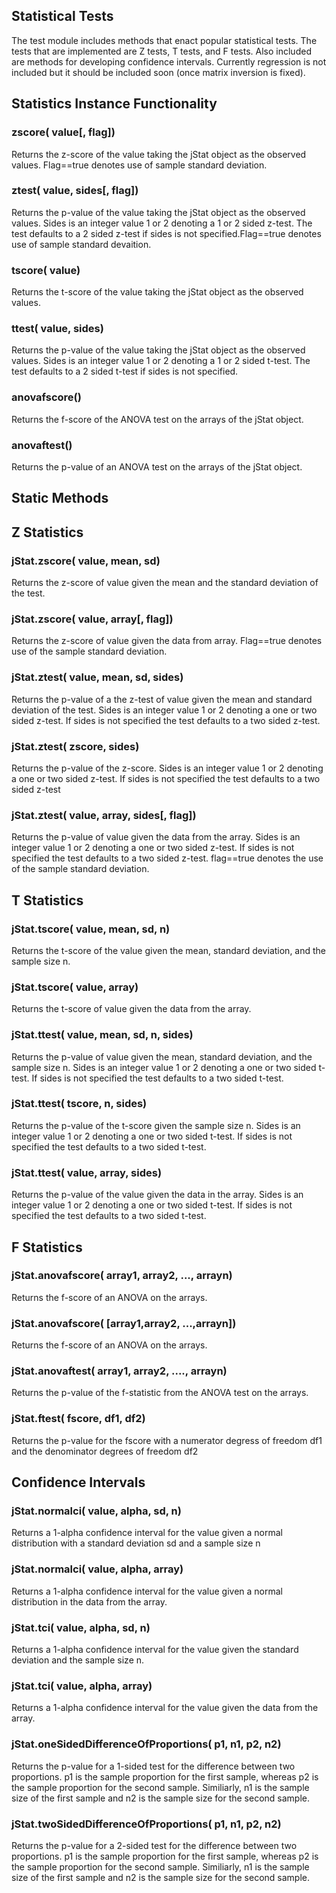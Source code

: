 ## Statistical Tests

The test module includes methods that enact popular statistical tests.
The tests that are implemented are Z tests, T tests, and F tests.
Also included are methods for developing confidence intervals. Currently
regression is not included but it should be included soon (once matrix
inversion is fixed).

## Statistics Instance Functionality

### zscore( value[, flag])

Returns the z-score of the value taking the jStat object as the observed
values. Flag==true denotes use of sample standard deviation.

### ztest( value, sides[, flag])

Returns the p-value of the value taking the jStat object as the observed
values. Sides is an integer value 1 or 2 denoting a 1 or 2 sided z-test.
The test defaults to a 2 sided z-test if sides is not specified.Flag==true
denotes use of sample standard devaition.

### tscore( value)

Returns the t-score of the value taking the jStat object as the observed
values.

### ttest( value, sides)

Returns the p-value of the value taking the jStat object as the observed
values. Sides is an integer value 1 or 2 denoting a 1 or 2 sided t-test.
The test defaults to a 2 sided t-test if sides is not specified.

### anovafscore()

Returns the f-score of the ANOVA test on the arrays of the jStat object.

### anovaftest()

Returns the p-value of an ANOVA test on the arrays of the jStat object.

## Static Methods 

## Z Statistics

### jStat.zscore( value, mean, sd)

Returns the z-score of value given the mean and the standard deviation
of the test.

### jStat.zscore( value, array[, flag])

Returns the z-score of value given the data from array. Flag==true denotes
use of the sample standard deviation.

### jStat.ztest( value, mean, sd, sides)

Returns the p-value of a the z-test of value given the mean and standard
deviation of the test. Sides is an integer value 1 or 2 denoting a
one or two sided z-test. If sides is not specified the test defaults
to a two sided z-test.

### jStat.ztest( zscore, sides)

Returns the p-value of the z-score. Sides is an integer value 1 or 2
denoting a one or two sided z-test. If sides is not specified the test
defaults to a two sided z-test

### jStat.ztest( value, array, sides[, flag])

Returns the p-value of value given the data from the array. Sides is
an integer value 1 or 2 denoting a one or two sided z-test. If sides
is not specified the test defaults to a two sided z-test. flag==true
denotes the use of the sample standard deviation.

## T Statistics

### jStat.tscore( value, mean, sd, n)

Returns the t-score of the value given the mean, standard deviation,
and the sample size n.

### jStat.tscore( value, array)

Returns the t-score of value given the data from the array.

### jStat.ttest( value, mean, sd, n, sides)

Returns the p-value of value given the mean, standard deviation,
and the sample size n. Sides is an integer value 1 or 2 denoting
a one or two sided t-test. If sides is not specified the test
defaults to a two sided t-test.

### jStat.ttest( tscore, n, sides)

Returns the p-value of the t-score given the sample size n. Sides 
is an integer value 1 or 2 denoting a one or two sided t-test. 
If sides is not specified the test defaults to a two sided t-test. 

### jStat.ttest( value, array, sides)

Returns the p-value of the value given the data in the array.
Sides is an integer value 1 or 2 denoting a one or two sided 
t-test. If sides is not specified the test defaults to a two 
sided t-test.

## F Statistics

### jStat.anovafscore( array1, array2, ..., arrayn)

Returns the f-score of an ANOVA on the arrays.

### jStat.anovafscore( [array1,array2, ...,arrayn])

Returns the f-score of an ANOVA on the arrays.

### jStat.anovaftest( array1, array2, ...., arrayn)

Returns the p-value of the f-statistic from the ANOVA
test on the arrays.

### jStat.ftest( fscore, df1, df2)

Returns the p-value for the fscore with a numerator degress
of freedom df1 and the denominator degrees of freedom df2

## Confidence Intervals

### jStat.normalci( value, alpha, sd, n)

Returns a 1-alpha confidence interval for the value given
a normal distribution with a standard deviation sd and a
sample size n
  
### jStat.normalci( value, alpha, array)

Returns a 1-alpha confidence interval for the value given
a normal distribution in the data from the array.

### jStat.tci( value, alpha, sd, n)

Returns a 1-alpha confidence interval for the value given
the standard deviation and the sample size n.

### jStat.tci( value, alpha, array)

Returns a 1-alpha confidence interval for the value given
the data from the array.

### jStat.oneSidedDifferenceOfProportions( p1, n1, p2, n2)

Returns the p-value for a 1-sided test for the difference
between two proportions. p1 is the sample proportion for
the first sample, whereas p2 is the sample proportion for
the second sample. Similiarly, n1 is the sample size of the
first sample and n2 is the sample size for the second sample.

### jStat.twoSidedDifferenceOfProportions( p1, n1, p2, n2)

Returns the p-value for a 2-sided test for the difference
between two proportions. p1 is the sample proportion for
the first sample, whereas p2 is the sample proportion for
the second sample. Similiarly, n1 is the sample size of the
first sample and n2 is the sample size for the second sample.
